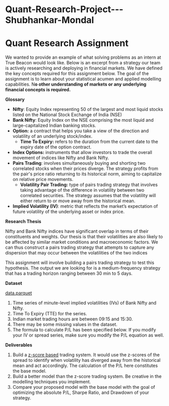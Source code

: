 # Quant-Research-Project---Shubhankar-Mondal

# Quant Research Assignment

We wanted to provide an example of what solving problems as an intern at True Beacon would look like. Below is an excerpt from a strategy our team is actively researching and deploying in financial markets. We have defined the key concepts required for this assignment below. The goal of the assignment is to learn about your statistical acumen and applied modelling capabilities. N**o other understanding of markets or any underlying financial concepts is required.**  

**Glossary**

- **Nifty**: Equity Index representing 50 of the largest and most liquid stocks listed on the National Stock Exchange of India (NSE)
- **Bank Nifty**: Equity Index on the NSE comprising the most liquid and large-capitalized Indian banking stocks.
- **Option:** a contract that helps you take a view of the direction and volatility of an underlying stock/index.
    - **Time To Expiry:** refers to the duration from the current date to the expiry date of the option contract.
- **Index Options:**  instruments that allow investors to trade the overall movement of indices like Nifty and Bank Nifty.
- **Pairs Trading**: involves simultaneously buying and shorting two correlated stocks when their prices diverge. The strategy profits from the pair's price ratio returning to its historical norm, aiming to capitalize on relative price movements.
    - **Volatility Pair Trading:** type of pairs trading strategy that involves taking advantage of the difference in volatility between two correlated securities. The strategy assumes that the volatility will either return to or move away from the historical mean.
- **Implied Volatility (IV)**: metric that reflects the market’s expectation of future volatility of the underlying asset or index price.

**Research Thesis**

Nifty and Bank Nifty indices have significant overlap in terms of their constituents and weights. Our thesis is that their volatilities are also likely to be affected by similar market conditions and macroeconomic factors. We can thus construct a pairs trading strategy that attempts to capture any dispersion that may occur between the volatilities of the two indices

This assignment will involve building a pairs trading strategy to test this hypothesis. The output we are looking for is a medium-frequency strategy that has a trading horizon ranging between 30 min to 5 days. 

**Dataset**

[data.parquet](https://prod-files-secure.s3.us-west-2.amazonaws.com/f3d54618-4ee1-480d-b8f7-25c361e2c7b2/12d14740-f5b4-4ce9-9d4d-b9d0b3cd5548/data.parquet)

1. Time series of minute-level implied volatilities (IVs) of Bank Nifty and Nifty.
2. Time To Expiry (TTE) for the series.
3. Indian market trading hours are between 09:15 and 15:30. 
4. There may be some missing values in the dataset.
5. The formula to calculate P/L has been specified below. If you modify your IV or spread series, make sure you modify the P/L equation as well.

**Deliverables**

1. Build a [z-score based](https://en.wikipedia.org/wiki/Standard_score) trading system. It would use the z-scores of the spread to identify when volatility has diverged away from the historical mean and act accordingly. The calculation of the P/L here constitutes the base model.
2. Build a better model than the z-score trading system. Be creative in the modelling techniques you implement.
3. Compare your proposed model with the base model with the goal of optimizing the absolute P/L, Sharpe Ratio, and Drawdown of your strategy.
